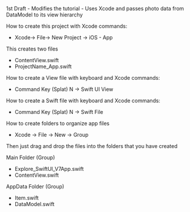 1st Draft - Modifies the tutorial - Uses Xcode and passes photo data from DataModel to its view hierarchy

How to create this project with Xcode commands:

* Xcode-> File-> New Project -> iOS - App

This creates two files

* ContentView.swift
* ProjectName_App.swift

How to create a View file with keyboard and Xcode commands:

* Command Key (Splat) N -> Swift UI View

How to create a Swift file with keyboard and Xcode commands:

* Command Key (Splat) N -> Swift File

How to create folders to organize app files

* Xcode -> File -> New -> Group

Then just drag and drop the files into the folders that you have created

Main Folder (Group)

* Explore_SwiftUI_V7App.swift
* ContentView.swift
  
AppData Folder (Group)

* Item.swift
* DataModel.swift
